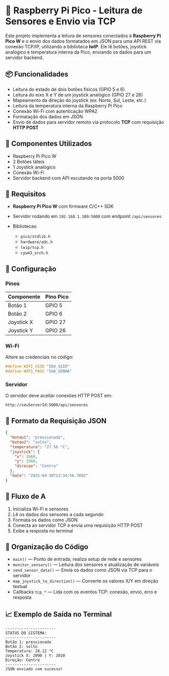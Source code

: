 # 🧠 Raspberry Pi Pico - Leitura de Sensores e Envio via TCP

Este projeto implementa a leitura de sensores conectados à **Raspberry Pi Pico W** e o envio dos dados formatados em JSON para uma API REST via conexão TCP/IP, utilizando a biblioteca **lwIP**. Ele lê botões, joystick analógico e temperatura interna da Pico, enviando os dados para um servidor backend.

## 📦 Funcionalidades

* Leitura do estado de dois botões físicos (GPIO 5 e 6)
* Leitura do eixo X e Y de um joystick analógico (GPIO 27 e 26)
* Mapeamento da direção do joystick (ex: Norte, Sul, Leste, etc.)
* Leitura da temperatura interna da Raspberry Pi Pico
* Conexão Wi-Fi com autenticação WPA2
* Formatação dos dados em JSON
* Envio de dados para servidor remoto via protocolo **TCP** com requisição **HTTP POST**

## 🔌 Componentes Utilizados

* Raspberry Pi Pico W
* 2 Botões táteis
* 1 Joystick analógico
* Conexão Wi-Fi
* Servidor backend com API escutando na porta 5000

## 📡 Requisitos

* **Raspberry Pi Pico W** com firmware C/C++ SDK
* Servidor rodando em `192.168.1.109:5000` com endpoint `/api/sensores`
* Bibliotecas:

  * `pico/stdlib.h`
  * `hardware/adc.h`
  * `lwip/tcp.h`
  * `cyw43_arch.h`

## 🔧 Configuração

### Pinos

| Componente | Pino Pico |
| ---------- | --------- |
| Botão 1    | GPIO 5    |
| Botão 2    | GPIO 6    |
| Joystick X | GPIO 27   |
| Joystick Y | GPIO 26   |

### Wi-Fi

Altere as credenciais no código:

```c
#define WIFI_SSID "SEU_SSID"
#define WIFI_PASS "SUA_SENHA"
```

### Servidor

O servidor deve aceitar conexões HTTP POST em:

```
http://seuServerId:5000/api/sensores
```

## 🧪 Formato da Requisição JSON

```json
{
  "botao1": "pressionado",
  "botao2": "solto",
  "temperatura": "27.56 °C",
  "joystick": {
    "x": 2060,
    "y": 1980,
    "direcao": "Centro"
  },
  "data": "2025-04-30T12:34:56.789Z"
}
```

## 🔁 Fluxo de A

1. Inicializa Wi-Fi e sensores
2. Lê os dados dos sensores a cada segundo
3. Formata os dados como JSON
4. Conecta ao servidor TCP e envia uma requisição HTTP POST
5. Exibe a resposta no terminal

## 📂 Organização do Código

* `main()` — Ponto de entrada; realiza setup de rede e sensores
* `monitor_sensors()` — Leitura dos sensores e atualização de variáveis
* `send_sensor_data()` — Envia os dados como JSON via TCP para o servidor
* `map_joystick_to_direction()` — Converte os valores X/Y em direção textual
* Callbacks `tcp_*` — Lida com os eventos TCP: conexão, envio, erro e resposta

## 📈 Exemplo de Saída no Terminal

```
----------------------
STATUS DO SISTEMA:
----------------------
Botão 1: pressionado
Botão 2: solto
Temperatura: 28.12 °C
Joystick X: 2090 | Y: 2010
Direção: Centro
----------------------
JSON enviado com sucesso!
```


